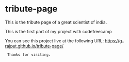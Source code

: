 # tribute-page
This is the tribute page of a great scientist of india.

This is the first part of my project with codefreecamp

You can see this project live at the following URL:
      https://g-rajput.github.io/tribute-page/
      
      
     Thanks for visiting.
